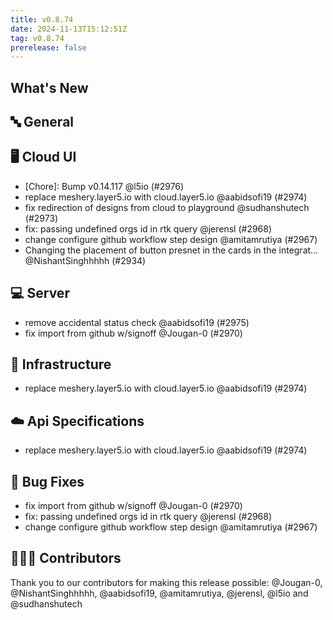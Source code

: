 ```yaml
---
title: v0.8.74
date: 2024-11-13T15:12:51Z
tag: v0.8.74
prerelease: false
---
```


## What's New
## 🔤 General
## 🖥 Cloud UI

- [Chore]: Bump v0.14.117 @l5io (#2976)
- replace meshery.layer5.io with cloud.layer5.io @aabidsofi19 (#2974)
- fix redirection of designs from cloud to playground @sudhanshutech (#2973)
- fix: passing undefined orgs id in rtk query @jerensl (#2968)
- change configure github workflow step design @amitamrutiya (#2967)
- Changing the placement of button presnet in the cards in the integrat… @NishantSinghhhhh (#2934)

## 💻 Server

- remove accidental status check @aabidsofi19 (#2975)
- fix import from github w/signoff @Jougan-0 (#2970)

## 🦴 Infrastructure

- replace meshery.layer5.io with cloud.layer5.io @aabidsofi19 (#2974)

## ☁️ Api Specifications

- replace meshery.layer5.io with cloud.layer5.io @aabidsofi19 (#2974)

## 🐛 Bug Fixes

- fix import from github w/signoff @Jougan-0 (#2970)
- fix: passing undefined orgs id in rtk query @jerensl (#2968)
- change configure github workflow step design @amitamrutiya (#2967)

## 👨🏽‍💻 Contributors

Thank you to our contributors for making this release possible:
@Jougan-0, @NishantSinghhhhh, @aabidsofi19, @amitamrutiya, @jerensl, @l5io and @sudhanshutech

